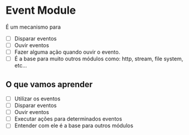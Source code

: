 # Event Module

É um mecanismo para
* [ ] Disparar eventos
* [ ] Ouvir eventos
* [ ] Fazer alguma ação quando ouvir o evento.
* [ ] É a base para muito outros módulos como: http, stream, file system, etc...

## O que vamos aprender

* [ ] Utilizar os eventos
* [ ] Disparar eventos
* [ ] Ouvir eventos
* [ ] Executar ações para determinados eventos
* [ ] Entender com ele é a base para outros módulos
